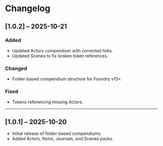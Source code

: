 # Changelog

## [1.0.2] – 2025-10-21
### Added
- Updated Actors compendium with corrected links.
- Updated Scenes to fix broken token references.

### Changed
- Folder-based compendium structure for Foundry v13+.

### Fixed
- Tokens referencing missing Actors.

---

## [1.0.1] – 2025-10-20
- Initial release of folder-based compendiums.
- Added Actors, Items, Journals, and Scenes packs.
